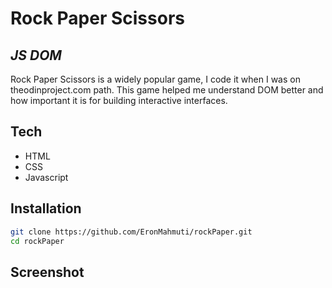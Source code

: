 # Rock Paper Scissors 
## _JS DOM_




Rock Paper Scissors is a widely popular game, I code it when I was on theodinproject.com path. 
This game helped me understand DOM better and how important it is for building interactive interfaces.

## Tech

- HTML
- CSS
- Javascript 


## Installation

```sh
git clone https://github.com/EronMahmuti/rockPaper.git
cd rockPaper
```

## Screenshot



